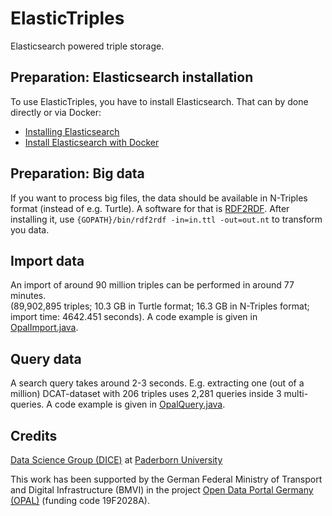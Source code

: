 # ElasticTriples

Elasticsearch powered triple storage.


## Preparation: Elasticsearch installation

To use ElasticTriples, you have to install Elasticsearch.
That can by done directly or via Docker:  
 
* [Installing Elasticsearch](https://www.elastic.co/guide/en/elasticsearch/reference/current/install-elasticsearch.html)
* [Install Elasticsearch with Docker](https://www.elastic.co/guide/en/elasticsearch/reference/current/docker.html)


## Preparation: Big data

If you want to process big files, the data should be available in N-Triples format (instead of e.g. Turtle).
A software for that is [RDF2RDF](https://github.com/knakk/rdf2rdf).
After installing it, use `{GOPATH}/bin/rdf2rdf -in=in.ttl -out=out.nt` to transform you data.


## Import data

An import of around 90 million triples can be performed in around 77 minutes.  
(89,902,895 triples; 10.3 GB in Turtle format; 16.3 GB in N-Triples format; import time: 4642.451 seconds).
A code example is given in [OpalImport.java](src/main/java/org/dice_research/opal/elastictriples/opal/OpalImport.java).


## Query data

A search query takes around 2-3 seconds. E.g. extracting one (out of a million) DCAT-dataset with 206 triples uses 2,281 queries inside 3 multi-queries. 
A code example is given in [OpalQuery.java](src/main/java/org/dice_research/opal/elastictriples/opal/OpalQuery.java).

## Credits

[Data Science Group (DICE)](https://dice-research.org/) at [Paderborn University](https://www.uni-paderborn.de/)

This work has been supported by the German Federal Ministry of Transport and Digital Infrastructure (BMVI) in the project [Open Data Portal Germany (OPAL)](http://projekt-opal.de/) (funding code 19F2028A).
